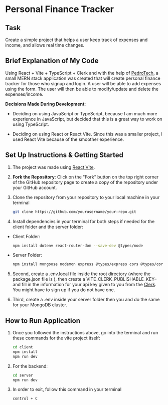 # Personal Finance Tracker

## Task

Create a simple project that helps a user keep track of expenses and income, and allows real time changes.

## Brief Explanation of My Code

Using React + Vite + TypeScript + Clerk and with the help of [PedroTech](https://www.youtube.com/@PedroTechnologies), a small MERN stack application was created that will create personal finance tracker for those who signup and login. A user will be able to add expenses using the form. The user will then be able to modify/update and delete the expenses/income. 


**Decisions Made During Development:** 
- Deciding on using JavaScript or TypeScript, because I am much more experience in JavaScript, but decided that this is a great way to work on using TypeScript.

- Deciding on using React or React Vite. Since this was a smaller project, I used React Vite because of the smoother experience. 

## Set Up Instructions & Getting Started

1. The project was made using [React Vite](https://vitejs.dev/guide/).

2. **Fork the Repository**: Click on the "Fork" button on the top right corner of the GitHub repository page to create a copy of the repository under your GitHub account.

3. Clone the repository from your repository to your local machine in your terminal
   ```bash
   git clone https://github.com/yourusername/your-repo.git

4. Install dependencies in your terminal for both steps if needed for the client folder and the server folder:

- Client Folder: 

    ```bash
    npm install dotenv react-router-dom --save-dev @types/node 

- Server Folder: 
    ```bash
    npm install mongoose nodemon express @types/express cors @types/cors

5. Second, create a .env.local file inside the root directory (where the package.json file is ), then create a VITE_CLERK_PUBLISHABLE_KEY= and fill in the information for your api key given to you from the [Clerk](https://clerk.com/). You might have to sign up if you do not have one.

6. Third, create a .env inside your server folder then you and do the same for your MongoDB cluster. 


## How to Run Application

1. Once you followed the instructions above, go into the terminal and run these commands for the vite project itself:
    ```bash
    cd client
    npm install
    npm run dev
2. For the backend: 
    ```bash
    cd server
    npm run dev
3. In order to exit, follow this command in your terminal
    ```bash
    control + C
